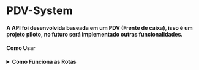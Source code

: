# PDV-System

#### A API foi desenvolvida baseada em um PDV (Frente de caixa), isso é um projeto piloto, no futuro será implementado outras funcionalidades.

#### Como Usar

<details>
<summary><b>Como Funciona as Rotas</b></summary>

**Para o código funcionar você precisa adicionar uma senha entre '' da sua escolha no `.env`**

<img src="./src/assets/env_jwt.png"/>

1. Route **`GET` "listCategories"** - _Bearer Token required_

   - Add domain and API path:
     ```bash
     http://localhost:3000/categorie
     ```

   <div><img src="./src/Assets/Categories/list_categories.png"/></div>

   - Example answer:
   <div><img src="./src/Assets/Categories/res_list_categorie.png"/></div>

2. Route **`POST` "registerUser"** - _Body request required_

   - Add the domain and the API path:
     ```bash
     http://localhost:3000/user
     ```

   <div><img src="./src/Assets/Users/register_user.png"/></div>

3. Route **`POST` "login"** _Body request required_

   - Add the domain and the API path:
     ```bash
     http://localhost:3000/login
     ```
   - Add the user data to the body:
   <div><img src="./src/assets/route_login.png"/></div>

   - Example answer:
   <div><img src="./src/assets/res_route_login.png"/></div>

   **Important: Use the token generated in the response to carry out the other route tests!**

4. Route **`GET` "detailUserProfile"** - _Bearer Token required_

   - Add the domain and the API path:
     ```bash
     http://localhost:3000/user
     ```

   <div><img src="./src/Assets/Users/detail_user.png"/></div>

   - Example answer:

5. Route **`PUT` "editUser"** - _Bearer Token required_

   - Add domain and API path:
     ```bash
     http://localhost:3000/user
     ```

   <div><img src="./src/Assets/Users/edit_user.png"/></div>

6. Route **`POST` "registerProduct"** - _Bearer Token required_

   - Add domain and API path:
     ```bash
     http://localhost:3000/product
     ```

   <div><img src="./src/Assets/Products/register_product.png"/></div>

7. Route **`PUT` "editProductData"** - _Bearer Token required_

   - Add domain and API path:
     ```bash
     http://localhost:3000/product/1
     ```

   <div><img src="./src/Assets/Products/edit_product.png"/></div>

8. Route **`GET` "listProduct"** - _Bearer Token required_

   - Add domain and API path:
     ```bash
     http://localhost:3000/product
     ```

   <div><img src="./src/Assets/Products/list_product.png"/></div>

9. Route **`GET` "porductDetail"** - _Bearer Token required_

   - Add domain and API path:
     ```bash
     http://localhost:3000/product/1
     ```

   <div><img src="./src/Assets/Products/product_detail.png"/></div>

10. Route **`DEL` "deleteProduct"** - _Bearer Toke required_

    - Add domain and API path:
      ```bash
      http://localhost:3000/product/1
      ```

    <div><img src="./src/Assets/Products/delete_product.png"/></div>

11. Route **`POST` "file"** - _Bearer Toke required_

    - Add domain and API path:
      ```bash
      http://localhost:3000/upload
      ```
    - Click on "Body" and select "Multipart" to add your image.
    <div><img src="./src/Assets/Upload/upload.png"/></div>

12. Route **`POST` "registerClient"** - _Bearer Toke required_

    - Add domain and API path:
      ```bash
      http://localhost:3000/client
      ```

    <div><img src="./src/Assets/Clients/register_client.png"/></div>

13. Route **`PUT` "editClientData"** - _Bearer Toke required_

    - Add domain and API path:
      ```bash
      http://localhost:3000/client/1
      ```

    <div><img src="./src/Assets/Clients/edit_client.png"/></div>

14. Route **`GET` "listClient"** - _Bearer Toke required_

    - Add domain and API path:
      ```bash
      http://localhost:3000/client
      ```

    <div><img src="./src/Assets/Clients/list_client.png"/></div>

    - Example answer:
    <div><img src="./src/Assets/Clients/res_list_client.png"/></div>

15. Route **`GET` "detailClient"** - _Bearer Toke required_

    - Add domain and API path:
      ```bash
      http://localhost:3000/client/1
      ```

    <div><img src="./src/Assets/Clients/detail_client.png"/></div>

    - Example answer:
    <div><img src="./src/Assets/Clients/res_detail_client.png"/></div>

16. Route **`POST` "registerOrder"** - _Bearer Toke required_

    - Add domain and API path:
      ```bash
      http://localhost:3000/order
      ```

    <div><img src="./src/Assets/Orders/register_order.png"/></div>

17. Route **`GET` "listOrder"** - _Bearer Toke required_

    - Add domain and API path:
      ```bash
      http://localhost:3000/order
      ```

    <div><img src="./src/Assets/Orders/list_order.png"/></div>

    - Example answer:
    <div><img src="./src/Assets/Orders/res_list_order.png"/></div>

</details>
